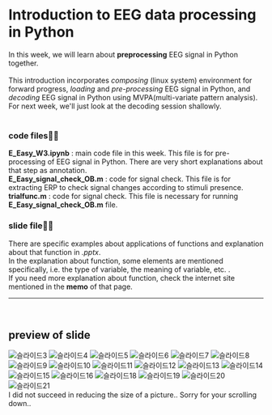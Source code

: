 # Introduction to EEG data processing in Python

In this week, we will learn about **preprocessing** EEG signal in Python together.<br>
<br>
This introduction incorporates _composing_ (linux system) environment for forward progress, _loading_ and _pre-processing_ EEG signal in Python, and _decoding_ EEG signal in Python using MVPA(multi-variate pattern analysis).<br>
For next week, we'll just look at the decoding session shallowly.<br>
<br>
### code files🧑‍💻
**E_Easy_W3.ipynb** : main code file in this week. This file is for pre-processing of EEG signal in Python. There are very short explanations about that step as annotation.<br>
**E_Easy_signal_check_OB.m** : code for signal check. This file is for extracting ERP to check signal changes according to stimuli presence.<br>
**trialfunc.m** : code for signal check. This file is necessary for running **E_Easy_signal_check_OB.m** file.
<br>
### slide file🧑‍🏫
There are specific examples about applications of functions and explanation about that function in _.pptx_.<br>
In the explanation about function, some elements are mentioned specifically, i.e. the type of variable, the meaning of variable, etc. .<br>
If you need more explanation about function, check the internet site mentioned in the **memo** of that page.<br>

- - -

<br>

## preview of slide

![슬라이드3](https://user-images.githubusercontent.com/120706982/213369913-715fa7fa-68a9-405f-b6b5-dca109c4fa1d.JPG)
![슬라이드4](https://user-images.githubusercontent.com/120706982/213369926-082c3a61-0aca-4729-adf0-e45ab6bb62fc.JPG)
![슬라이드5](https://user-images.githubusercontent.com/120706982/213369932-9557efcd-1a5f-41c4-899a-2b71b864b5ec.JPG)
![슬라이드6](https://user-images.githubusercontent.com/120706982/213369938-74bfe1e3-0dac-48ba-9c37-e6418bd300e1.JPG)
![슬라이드7](https://user-images.githubusercontent.com/120706982/213369941-5c710061-e791-4bf2-a02f-d30b2a6bfc43.JPG)
![슬라이드8](https://user-images.githubusercontent.com/120706982/213369953-70fc218a-2077-4576-b7f6-4d4823e5e9ba.JPG)
![슬라이드9](https://user-images.githubusercontent.com/120706982/213369958-38652224-fc62-44b8-8357-b89609b84358.JPG)
![슬라이드10](https://user-images.githubusercontent.com/120706982/213369963-6f49d1b9-9672-4be0-991f-b9a7cea06829.JPG)
![슬라이드11](https://user-images.githubusercontent.com/120706982/213369968-2dedf8f3-1c6c-475c-acb3-677e3c699b75.JPG)
![슬라이드12](https://user-images.githubusercontent.com/120706982/213369976-18b4f130-3146-4742-bba8-ffbbed791372.JPG)
![슬라이드13](https://user-images.githubusercontent.com/120706982/213369981-8a91c0ef-ad11-4b01-baf5-8f9b4f4a73f7.JPG)
![슬라이드14](https://user-images.githubusercontent.com/120706982/213369985-9ca05b20-221b-48d6-9566-d92f9a2c2ea1.JPG)
![슬라이드15](https://user-images.githubusercontent.com/120706982/213369993-55b5e365-b7ef-467a-99b0-7c440647fb99.JPG)
![슬라이드16](https://user-images.githubusercontent.com/120706982/213369998-0f831629-f51f-4d26-87eb-990f32df93a9.JPG)
![슬라이드18](https://user-images.githubusercontent.com/120706982/213370002-6eda3b8e-0ccc-4f92-ad6f-9676f18b9e67.JPG)
![슬라이드19](https://user-images.githubusercontent.com/120706982/213370006-88205e54-bfd2-43f8-a578-4c538981b899.JPG)
![슬라이드20](https://user-images.githubusercontent.com/120706982/213370010-d72392ed-c30c-4cfb-bb89-045092d8785d.JPG)
![슬라이드21](https://user-images.githubusercontent.com/120706982/213370013-b8c0db73-c432-4abd-af67-305845135a03.JPG)
<br>
I did not succeed in reducing the size of a picture.. Sorry for your scrolling down..
